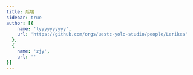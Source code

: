```yaml
---
title: 后端
sidebar: true
author: [{ 
    name: 'lyyyyyyyyyy', 
    url: 'https://github.com/orgs/uestc-yolo-studio/people/Lerikes' 
  },
  {
    name: 'zjy',
    url: ''  
}]
---
```

